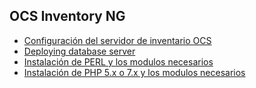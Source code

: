## OCS Inventory NG


* [Configuración del servidor de inventario OCS](guia/Setting_up_OCSInventory_Server.rst)
* [Deploying database server](guia/Deploying_database_server.rst)
* [Instalación de PERL y los modulos necesarios](guia/Install_Perl.rst)
* [Instalación de PHP 5.x o 7.x y los modulos necesarios](guia/Install_Php.rst)
